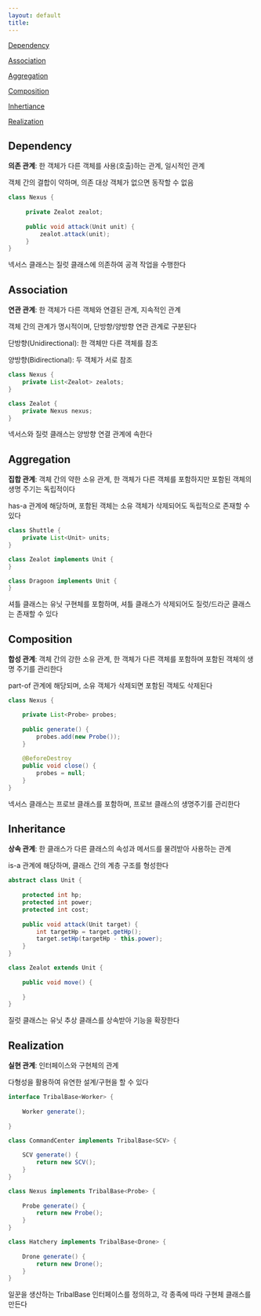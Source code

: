 ```yaml
---
layout: default
title:
---
```


[Dependency](#dependency)

[Association](#association)

[Aggregation](#aggregation)

[Composition](#composition)

[Inhertiance](#inheritance)

[Realization](#realization)

## Dependency

**의존 관계**: 한 객체가 다른 객체를 사용(호출)하는 관계, 일시적인 관계

객체 간의 결합이 약하며, 의존 대상 객체가 없으면 동작할 수 없음

```java
class Nexus {
    
     private Zealot zealot;
     
     public void attack(Unit unit) {
         zealot.attack(unit);
     }
}
```

넥서스 클래스는 질럿 클래스에 의존하여 공격 작업을 수행한다

## Association

**연관 관계**: 한 객체가 다른 객체와 연결된 관계, 지속적인 관계

객체 간의 관계가 명시적이며, 단방향/양방향 연관 관계로 구분된다

단방향(Unidirectional): 한 객체만 다른 객체를 참조

양방향(Bidirectional): 두 객체가 서로 참조

```java
class Nexus {
    private List<Zealot> zealots;
}
```

```java
class Zealot {
    private Nexus nexus;
} 
```

넥서스와 질럿 클래스는 양방향 연결 관계에 속한다

## Aggregation

**집합 관계**: 객체 간의 약한 소유 관계, 한 객체가 다른 객체를 포함하지만 포함된 객체의 생명 주기는 독립적이다

has-a 관계에 해당하며, 포함된 객체는 소유 객체가 삭제되어도 독립적으로 존재할 수 있다

```java
class Shuttle {
    private List<Unit> units;
}
```

```java
class Zealot implements Unit {
}

class Dragoon implements Unit {
} 
```

셔틀 클래스는 유닛 구현체를 포함하며, 셔틀 클래스가 삭제되어도 질럿/드라군 클래스는 존재할 수 있다


## Composition

**합성 관계**: 객체 간의 강한 소유 관계, 한 객체가 다른 객체를 포함하며 포함된 객체의 생명 주기를 관리한다

part-of 관계에 해당되며, 소유 객체가 삭제되면 포함된 객체도 삭제된다

```java
class Nexus {

    private List<Probe> probes;
    
    public generate() {
        probes.add(new Probe());
    }
    
    @BeforeDestroy
    public void close() {
        probes = null;
    }
}
```

넥서스 클래스는 프로브 클래스를 포함하며, 프로브 클래스의 생명주기를 관리한다

## Inheritance

**상속 관계**: 한 클래스가 다른 클래스의 속성과 메서드를 물려받아 사용하는 관계

is-a 관계에 해당하며, 클래스 간의 계층 구조를 형성한다

```java
abstract class Unit {
    
    protected int hp;
    protected int power;
    protected int cost;
    
    public void attack(Unit target) {
        int targetHp = target.getHp();
        target.setHp(targetHp - this.power);
    } 
}
```

```java
class Zealot extends Unit {
    
    public void move() {
        
    }
}
```

질럿 클래스는 유닛 추상 클래스를 상속받아 기능을 확장한다

## Realization

**실현 관계**: 인터페이스와 구현체의 관계

다형성을 활용하여 유연한 설계/구현을 할 수 있다

```java
interface TribalBase<Worker> {
    
    Worker generate();
    
}
```

```java
class CommandCenter implements TribalBase<SCV> {
    
    SCV generate() {
        return new SCV();
    }
}

class Nexus implements TribalBase<Probe> {
    
    Probe generate() {
        return new Probe();
    }
}

class Hatchery implements TribalBase<Drone> {
    
    Drone generate() {
        return new Drone();
    }
}
```

일꾼을 생산하는 TribalBase 인터페이스를 정의하고, 각 종족에 따라 구현체 클래스를 만든다
